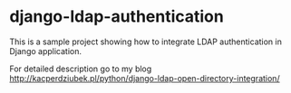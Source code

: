 # django-ldap-authentication

This is a sample project showing how to integrate LDAP authentication in Django application. 

For detailed description go to my blog http://kacperdziubek.pl/python/django-ldap-open-directory-integration/
